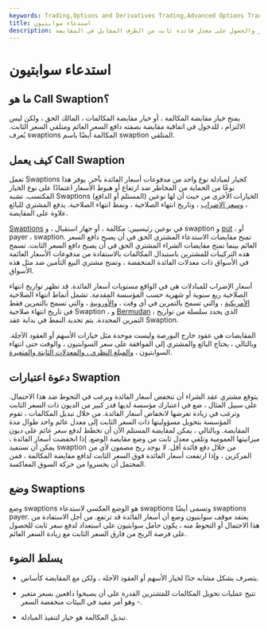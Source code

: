 ```yaml
---
keywords: Trading,Options and Derivatives Trading,Advanced Options Trading Concepts,Options and Derivatives,Advanced Concepts
title: استدعاء سوابتيون
description: مقايضة الشراء هي مركز على مقايضة أسعار الفائدة التي تمنح صاحبها الحق في دفع سعر فائدة متغير والحصول على معدل فائدة ثابت من الطرف المقابل في المقايضة.
---
```


# استدعاء سوابتيون
## ما هو Call Swaption؟

يمنح خيار مقايضة المكالمة ، أو خيار مقايضة المكالمات ، المالك الحق ، ولكن ليس الالتزام ، للدخول في اتفاقية مقايضة بصفته دافع السعر العائم ومتلقي السعر الثابت. يُعرف swaptions المكالمة أيضًا باسم swaption المتلقي.

## كيف يعمل Call Swaption

تعمل Swaptions كخيار لمبادلة نوع واحد من مدفوعات أسعار الفائدة بآخر. يوفر هذا نوعًا من الحماية من المخاطر ضد ارتفاع أو هبوط الأسعار اعتمادًا على نوع الخيار المكتسب. تشبه Swaptions الخيارات الأخرى من حيث أن لها نوعين (المستلم أو الدافع) ، [وسعر الإضراب](/strikeprice) ، وتاريخ انتهاء الصلاحية ، ونمط انتهاء الصلاحية. يدفع المشتري للبائع علاوة على المقايضة.

[Swaptions](/swaption) في نوعين رئيسيين: مكالمة ، أو جهاز استقبال ، و swaption و [put](/put-swaption) ، أو payer ، swaption. تمنح مقايضات الاستدعاء المشتري الحق في أن يصبح دافع السعر العائم بينما تمنح مقايضات الشراء المشتري الحق في أن يصبح دافع السعر الثابت. تسمح هذه التركيبات للمشترين باستبدال المكالمات بالاستفادة من مدفوعات الأسعار العائمة في الأسواق ذات معدلات الفائدة المنخفضة ، وتمنح مشتري البيع التأمين ضد مثل هذه الأسواق.

أسعار الإضراب للمبادلات هي في الواقع مستويات أسعار الفائدة. قد تظهر تواريخ انتهاء الصلاحية ربع سنوية أو شهرية حسب المؤسسة المقدمة. تشمل أنماط انتهاء الصلاحية [الأمريكية](/americanoption) ، والتي تسمح بالتمرين في أي وقت ، [والأوروبية](/europeanoption) ، والتي تسمح بالتمرين فقط في تاريخ انتهاء صلاحية Swaption ، و [Bermudan](/bermudaswaption) ، الذي يحدد سلسلة من تواريخ التمرين المحددة. يتم تحديد النمط في بداية عقد Swaption.

المقايضات هي عقود خارج البورصة وليست موحدة مثل خيارات الأسهم أو العقود الآجلة. وبالتالي ، يحتاج البائع والمشتري إلى الموافقة على سعر السوابتيون ، والوقت حتى انتهاء السوابتيون ، [والمبلغ النظري ، والمعدلات الثابتة والمتغيرة](/notionalvalue).

## دعوة اعتبارات Swaption

يتوقع مشتري عقد الشراء أن تنخفض أسعار الفائدة ويرغب في التحوط ضد هذا الاحتمال. على سبيل المثال ، ضع في اعتبارك مؤسسة لديها قدر كبير من الديون ذات السعر الثابت وترغب في زيادة تعرضها لانخفاض أسعار الفائدة. من خلال تبديل المكالمات ، تقوم المؤسسة بتحويل مسؤوليتها ذات السعر الثابت إلى معدل عائم واحد طوال مدة المقايضة. وبالتالي ، يمكن لمقايضة المستلم الآن أن تخطط لدفع سعر عائم على ديون ميزانيتها العمومية وتلقي معدل ثابت من وضع مقايضة الوضع. إذا انخفضت أسعار الفائدة ، يمكن أن تستفيد swaption من خلال دفع فائدة أقل. لا يوجد ربح مضمون لأي من المركزين ، وإذا ارتفعت أسعار الفائدة فوق السعر الثابت لدافع مقايضة المكالمة ، فمن المحتمل أن يخسروا من حركة السوق المعاكسة.

## وضع Swaptions

وضع swaptions هو الوضع العكسي لاستدعاء swaptions وتسمى أيضًا swaptions payer. يعتقد موقف سوابتيون وضع أن أسعار الفائدة قد ترتفع. من أجل الاستفادة من هذا الاحتمال أو التحوط منه ، يكون حامل سوابتيون على استعداد لدفع سعر ثابت للحصول على فرصة الربح من فارق السعر الثابت مع زيادة السعر العائم.

## يسلط الضوء

- يتصرف بشكل مشابه جدًا لخيار الأسهم أو العقود الآجلة ، ولكن مع المقايضة كأساس.

- تتيح عمليات تحويل المكالمات للمشترين القدرة على أن يصبحوا دافعين بسعر متغير - وهو أمر مفيد في البيئات منخفضة السعر.

- تبديل المكالمة هو خيار لتنفيذ المبادلة.

